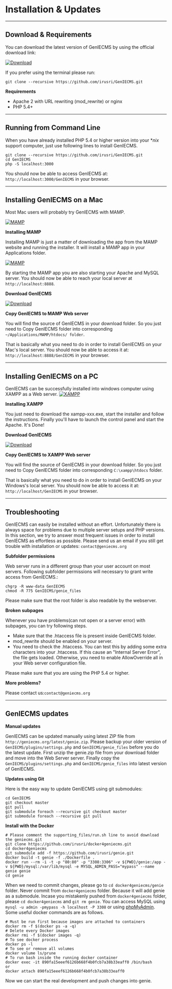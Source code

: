 Installation & Updates
=====================

------------------------
Download & Requirements
------------------------

You can download the latest version of GenIECMS by using the official download link:

[![Download](https://github.com/irusri/GenIECMS/blob/master/docs/images/download.png?raw=true "Download")](http://geniecms.org/latest/genie.zip)

If you prefer using the terminal please run:

```
git clone --recursive https://github.com/irusri/GenIECMS.git
```    

**Requirements**
* Apache 2 with URL rewriting (mod_rewrite) or nginx
* PHP 5.4+

------------------------
Running from Command Line
------------------------
When you have already installed PHP 5.4 or higher version into your **nix* support computer, just use following lines to install GenIECMS.
```
git clone --recursive https://github.com/irusri/GenIECMS.git
cd GenIECMS
php -S localhost:3000
```
You should now be able to access GenIECMS at: ```http://localhost:3000/GenIECMS``` in your browser.

------------------------
Installing GenIECMS on a Mac
------------------------
Most Mac users will probably try GenIECMS with MAMP.  

[![MAMP](https://github.com/irusri/GenIECMS/blob/master/docs/images/mamp.png?raw=true "MAMP")](http://www.mamp.info/en/downloads/)

**Installing MAMP**

Installing MAMP is just a matter of downloading the app from the MAMP website and running the installer. It will install a MAMP app in your Applications folder.

[![MAMP](https://github.com/irusri/GenIECMS/blob/master/docs/images/mamp-02.png?raw=true "MAMP")](http://www.mamp.info/en/downloads/)

By starting the MAMP app you are also starting your Apache and MySQL server. You should now be able to reach your local server at ```http://localhost:8888```.

**Download GenIECMS**

[![Download](https://github.com/irusri/GenIECMS/blob/master/docs/images/download.png?raw=true "Download")](http://geniecms.org/latest/genie.zip)

**Copy GenIECMS to MAMP Web server**

You will find the source of GenIECMS in your download folder. So you just need to Copy GenIECMS folder into corresponding ```~/Applications/MAMP/htdocs/ folder```.

That is basically what you need to do in order to install GenIECMS on your Mac's local server. You should now be able to access it at: ```http://localhost:8888/GenIECMS``` in your browser.

------------------------
Installing GenIECMS on a PC
------------------------
GenIECMS can be successfully installed into windows computer using XAMPP as a Web server. 
[![XAMPP](https://github.com/irusri/GenIECMS/blob/master/docs/images/xampp.png?raw=true "XAMPP")](https://www.apachefriends.org/download.html)

**Installing XAMPP**

You just need to download the xampp-xxx.exe, start the installer and follow the instructions. Finally you'll have to launch the control panel and start the Apache. It's Done!

**Download GenIECMS**

[![Download](https://github.com/irusri/GenIECMS/blob/master/docs/images/download.png?raw=true "Download")](http://geniecms.org/latest/genie.zip)

**Copy GenIECMS to XAMPP Web server**

You will find the source of GenIECMS in your download folder. So you just need to Copy GenIECMS folder into corresponding ```C:\xampp\htdocs``` folder.

That is basically what you need to do in order to install GenIECMS on your Windows's local server. You should now be able to access it at: ```http://localhost/GenIECMS``` in your browser.

------------------------
Troubleshooting
------------------------
GenIECMS can easily be installed without an effort. Unfortunately there is always space for problems due to multiple server setups and PHP versions. In this section, we try to answer most frequent issues in order to install GenIECMS as effortless as possible. Please send us an email if you still get trouble with installation or updates: ```contact@geniecms.org```

**Subfolder permissions**

Web server runs in a different group than your user account on most servers. Following subfolder permissions will necessary to grant write access from GenIECMS.:
```
chgrp -R www-data GenIECMS
chmod -R 775 GenIECMS/genie_files
```
Please make sure that the root folder is also readable by the webserver.

**Broken subpages**

Whenever you have problems(can not open or  a server error) with subpages, you can try following steps.
* Make sure that the .htaccess file is present inside GenIECMS folder.
* mod_rewrite should be enabled on your server.
* You need to check the .htaccess. You can test this by adding  some extra  characters into your .htaccess. If this cause an "Internal Server Error", the file gets loaded. Otherwise, you need to enable AllowOverride all in your Web server  configuration file.

Please make sure that you are using the PHP 5.4 or higher. 

**More problems?**

Please contact us:```contact@geniecms.org```

-----------------
GenIECMS updates
-----------------
**Manual updates**

GenIECMS can be updated manually using latest ZIP file from ```http://geniecms.org/latest/genie.zip```. Please backup your older version of  ```GenIECMS/plugins/settings.php``` and ```GenIECMS/genie_files``` before you do the latest update. First unzip the genie.zip file from your download folder and move into the Web Server server. Finally copy the ```GenIECMS/plugins/settings.php``` and ```GenIECMS/genie_files``` into latest version of GenIECMS.

**Updates using Git**

Here is the easy way to update GenIECMS using git submodules:

```
cd GenIECMS
git checkout master
git pull
git submodule foreach --recursive git checkout master
git submodule foreach --recursive git pull
```
**Install with the Docker**
```
# Please comment the supporting_files/run.sh line to avoid download the geniecms.git  
git clone https://github.com/irusri/docker4geniecms.git  
cd docker4geniecms  
git submodule add -f https://github.com/irusri/genie.git  
docker build -t genie -f ./Dockerfile .  
docker run --rm -i -t -p "80:80" -p "3308:3306" -v ${PWD}/genie:/app -v ${PWD}/mysql:/var/lib/mysql -e MYSQL_ADMIN_PASS="mypass" --name genie genie  
cd genie 
```

When we need to commit changes, please go to `cd docker4geniecms/genie` folder. Never commit from `docker4geniecms` folder. Because it will add genie as a submodule. Incase you mistakenly pushed from `docker4geniecms` folder, please `cd docker4geniecms` and  `git rm genie`. You can access MySQL using `mysql -u admin -pmypass -h localhost -P 3308` or using [phpMyAdmin](http://localhost/phpmyadmin). Some useful docker commands are as follows.
```
# Must be run first because images are attached to containers
docker rm -f $(docker ps -a -q)
# Delete every Docker images
docker rmi -f $(docker images -q)
# To see docker process
docker ps -l 
# To see or remove all volumes
docker volume ls/prune
# To run bash inside the running docker container
docker exec -it 890fa15eeef6126b668f4b0fcb7a38b33eaff0 /bin/bash
or
docker attach 890fa15eeef6126b668f4b0fcb7a38b33eaff0
```

Now we can start the real development and push changes into genie.




